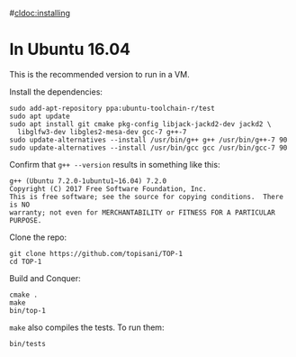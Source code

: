 #<cldoc:installing>

# In Ubuntu 16.04
This is the recommended version to run in a VM.

Install the dependencies:
```shell
sudo add-apt-repository ppa:ubuntu-toolchain-r/test
sudo apt update
sudo apt install git cmake pkg-config libjack-jackd2-dev jackd2 \
  libglfw3-dev libgles2-mesa-dev gcc-7 g++-7
sudo update-alternatives --install /usr/bin/g++ g++ /usr/bin/g++-7 90
sudo update-alternatives --install /usr/bin/gcc gcc /usr/bin/gcc-7 90
```
Confirm that `g++ --version` results in something like this:
```shell
g++ (Ubuntu 7.2.0-1ubuntu1~16.04) 7.2.0
Copyright (C) 2017 Free Software Foundation, Inc.
This is free software; see the source for copying conditions.  There is NO
warranty; not even for MERCHANTABILITY or FITNESS FOR A PARTICULAR PURPOSE.
```

Clone the repo:
```shell
git clone https://github.com/topisani/TOP-1
cd TOP-1
```

Build and Conquer:
```shell
cmake .
make
bin/top-1
```

`make` also compiles the tests. To run them:
```shell
bin/tests 
```
